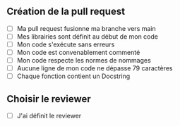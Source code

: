 ## Création de la pull request
- [ ] Ma pull request fusionne ma branche vers main
- [ ] Mes librairies sont définit au début de mon code
- [ ] Mon code s'exécute sans erreurs
- [ ] Mon code est convenablement commenté
- [ ] Mon code respecte les normes de nommages
- [ ] Aucune ligne de mon code ne dépasse 79 caractères
- [ ] Chaque fonction contient un Docstring

## Choisir le reviewer
- [ ] J'ai définit le reviewer
